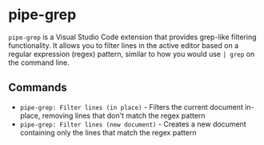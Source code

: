 # pipe-grep

`pipe-grep` is a Visual Studio Code extension that provides grep-like filtering functionality. It allows you to filter lines in the active editor based on a regular expression (regex) pattern, similar to how you would use `| grep` on the command line.

## Commands

- `pipe-grep: Filter lines (in place)` - Filters the current document in-place, removing lines that don't match the regex pattern
- `pipe-grep: Filter lines (new document)` - Creates a new document containing only the lines that match the regex pattern

